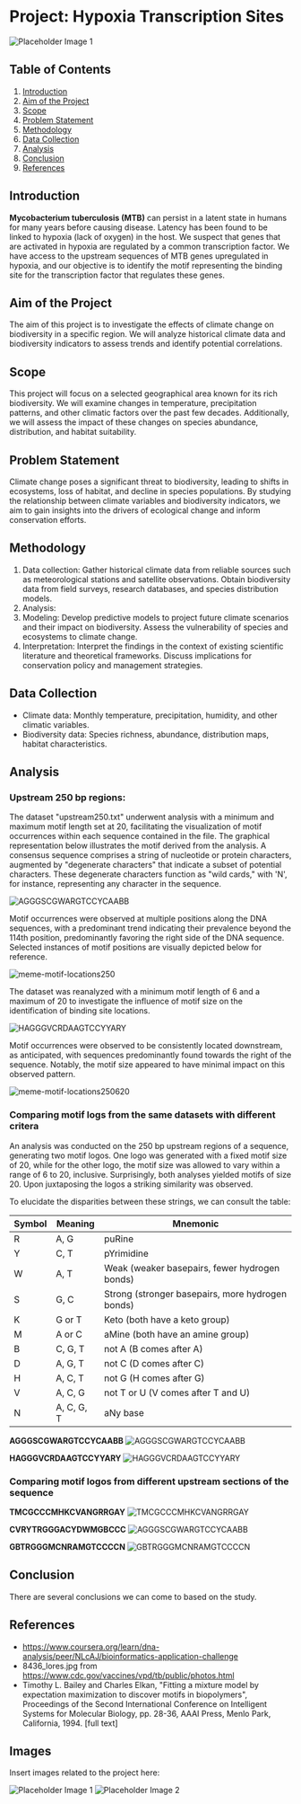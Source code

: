 
# Project: Hypoxia Transcription Sites
![Placeholder Image 1](8436_lores.jpg "At a magnification of 13172x, this scanning electron micrograph (SEM) depicted a number of Gram-positive Mycobacterium tuberculosis bacteria.")

## Table of Contents
1. [Introduction](#introduction)
2. [Aim of the Project](#aim-of-the-project)
3. [Scope](#scope)
4. [Problem Statement](#problem-statement)
5. [Methodology](#methodology)
6. [Data Collection](#data-collection)
7. [Analysis](#analysis)
8. [Conclusion](#conclusion)
9. [References](#references)

## Introduction
**Mycobacterium tuberculosis (MTB)** can persist in a latent state in humans for many years before causing disease. Latency has been found to be linked to hypoxia (lack  of oxygen) in the host. We suspect that genes that are activated in  hypoxia are regulated by a common transcription factor. We have access to the upstream sequences of MTB genes upregulated in hypoxia, and our objective is to identify the motif representing the binding site for the transcription factor that regulates these genes.

## Aim of the Project
The aim of this project is to investigate the effects of climate change on biodiversity in a specific region. We will analyze historical climate data and biodiversity indicators to assess trends and identify potential correlations.

## Scope
This project will focus on a selected geographical area known for its rich biodiversity. We will examine changes in temperature, precipitation patterns, and other climatic factors over the past few decades. Additionally, we will assess the impact of these changes on species abundance, distribution, and habitat suitability.

## Problem Statement
Climate change poses a significant threat to biodiversity, leading to shifts in ecosystems, loss of habitat, and decline in species populations. By studying the relationship between climate variables and biodiversity indicators, we aim to gain insights into the drivers of ecological change and inform conservation efforts.

## Methodology
1. Data collection: Gather historical climate data from reliable sources such as meteorological stations and satellite observations. Obtain biodiversity data from field surveys, research databases, and species distribution models.
2. Analysis: 
3. Modeling: Develop predictive models to project future climate scenarios and their impact on biodiversity. Assess the vulnerability of species and ecosystems to climate change.
4. Interpretation: Interpret the findings in the context of existing scientific literature and theoretical frameworks. Discuss implications for conservation policy and management strategies.

## Data Collection
- Climate data: Monthly temperature, precipitation, humidity, and other climatic variables.
- Biodiversity data: Species richness, abundance, distribution maps, habitat characteristics.

## Analysis
### Upstream 250 bp regions: 
The dataset "upstream250.txt" underwent analysis with a minimum and maximum motif length set at 20, facilitating the visualization of motif occurrences within each sequence contained in the file. The graphical representation below illustrates the motif derived from the analysis. A consensus sequence comprises a string of nucleotide or protein characters, augmented by "degenerate characters" that indicate a subset of potential characters. These degenerate characters function as "wild cards," with 'N', for instance, representing any character in the sequence.

![AGGGSCGWARGTCCYCAABB](AGGGSCGWARGTCCYCAABB.png "Consensus motif from upstream250 with motif of length 20")

Motif occurrences were observed at multiple positions along the DNA sequences, with a predominant trend indicating their prevalence beyond the 114th position, predominantly favoring the right side of the DNA sequence. Selected instances of motif positions are visually depicted below for reference.

![meme-motif-locations250](meme-motif-locations250.svg "Motif locations in upstream250")


The dataset was reanalyzed with a minimum motif length of 6 and a maximum of 20 to investigate the influence of motif size on the identification of binding site locations. 

![HAGGGVCRDAAGTCCYYARY](HAGGGVCRDAAGTCCYYARY.png "Consensus motif from upstream250 with motif of length 6/20")

Motif occurrences were observed to be consistently located downstream, as anticipated, with sequences predominantly found towards the right of the sequence. Notably, the motif size appeared to have minimal impact on this observed pattern.

![meme-motif-locations250620](meme-motif-locations250620.svg "Motif locations in upstream250")

### Comparing motif logs from the same datasets with different critera
An analysis was conducted on the 250 bp upstream regions of a sequence, generating two motif logos. One logo was generated with a fixed motif size of 20, while for the other logo, the motif size was allowed to vary within a range of 6 to 20, inclusive. Surprisingly, both analyses yielded motifs of size 20. Upon juxtaposing the logos a striking similarity was observed.

To elucidate the disparities between these strings, we can consult the table:

| Symbol | Meaning              | Mnemonic                                |
|--------|----------------------|-----------------------------------------|
| R      | A, G                 | puRine                                  |
| Y      | C, T                 | pYrimidine                              |
| W      | A, T                 | Weak (weaker basepairs, fewer hydrogen bonds) |
| S      | G, C                 | Strong (stronger basepairs, more hydrogen bonds) |
| K      | G or T               | Keto (both have a keto group)           |
| M      | A or C               | aMine (both have an amine group)        |
| B      | C, G, T              | not A (B comes after A)                 |
| D      | A, G, T              | not C (D comes after C)                 |
| H      | A, C, T              | not G (H comes after G)                 |
| V      | A, C, G              | not T or U (V comes after T and U)      |
| N      | A, C, G, T           | aNy base                                |


**AGGGSCGWARGTCCYCAABB**
![AGGGSCGWARGTCCYCAABB](AGGGSCGWARGTCCYCAABB.png "Consensus motif from upstream250 with motif of length 20") 

**HAGGGVCRDAAGTCCYYARY**
![HAGGGVCRDAAGTCCYYARY](HAGGGVCRDAAGTCCYYARY.png "Consensus motif from upstream250 with motif of length 6/20")

### Comparing motif logos from different upstream sections of the sequence

**TMCGCCCMHKCVANGRRGAY**
![TMCGCCCMHKCVANGRRGAY](TMCGCCCMHKCVANGRRGAY_25.png "Consensus motif from upstream25 with motif of length 20") 

**CVRYTRGGGACYDWMGBCCC**
![AGGGSCGWARGTCCYCAABB](CVRYTRGGGACYDWMGBCCC_100.png "Consensus motif from upstream100 with motif of length 20") 

**GBTRGGGMCNRAMGTCCCCN**
![GBTRGGGMCNRAMGTCCCCN](GBTRGGGMCNRAMGTCCCCN_1000.png "Consensus motif from upstream1000 with motif of length 20") 

## Conclusion
There are several conclusions we can come to based on the study.

## References
- https://www.coursera.org/learn/dna-analysis/peer/NLcAJ/bioinformatics-application-challenge
- 8436_lores.jpg from https://www.cdc.gov/vaccines/vpd/tb/public/photos.html
- Timothy L. Bailey and Charles Elkan, "Fitting a mixture model by expectation maximization to discover motifs in biopolymers", Proceedings of the Second International Conference on Intelligent Systems for Molecular Biology, pp. 28-36, AAAI Press, Menlo Park, California, 1994. [full text]

## Images
Insert images related to the project here:

![Placeholder Image 1](image1.jpg "Description of Image 1")
![Placeholder Image 2](image2.png "Description of Image 2")
